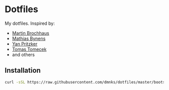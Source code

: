 # Dotfiles

My dotfiles.  Inspired by:

 * [Martin Brochhaus](http://www.github.com/mbrochh/vim-as-a-python-ide)
 * [Mathias Bynens](http://www.github.com/mathiasbynens/dotfiles)
 * [Yan Pritzker](http://www.github.com/skwp/dotfiles)
 * [Tomas Tomecek](https://github.com/TomasTomecek/dotfiles)
 * and others

## Installation
```bash
curl -sSL https://raw.githubusercontent.com/dmnks/dotfiles/master/bootstrap.sh | bash
```

